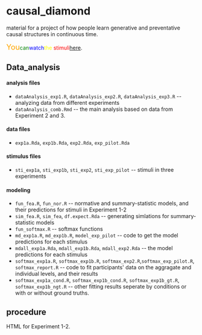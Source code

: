 # causal_diamond

material for a project of how people learn generative and preventative causal structures in continuous time. 


<span style="color:orange;font-size: 20;">You</span><span style="color:green;">can</span><span style="color:blue;">watch</span><span style="color:yellow;">the</span><span style="color:red;"> stimuli</span>[here](https://eco.ppls.ed.ac.uk/~s1940738/demo/diamond/).


## Data_analysis

#### analysis files

* `dataAnalysis_exp1.R`, `dataAnalysis_exp2.R`, `dataAnalysis_exp3.R` -- analyzing data from different experiments
* `dataAnalysis_comb.Rmd` -- the main analysis based on data from Experiment 2 and 3.

#### data files

* `exp1a.Rda`, `exp1b.Rda`, `exp2.Rda`, `exp_pilot.Rda`

#### stimulus files

* `sti_exp1a`, `sti_exp1b`, `sti_exp2`, `sti_exp_pilot` -- stimuli in three experiments

#### modeling

* `fun_fea.R`, `fun_nor.R`  -- normative and summary-statistic models, and their predictions for stimuli in Experiment 1-2
* `sim_fea.R`, `sim_fea`, `df.expect.Rda` -- generating simlations for summary-statistic models
* `fun_softmax.R` -- softmax functions
* `md_exp1a.R`, `md_exp1b.R`,  `model_exp_pilot` -- code to get the model predictions for each stimulus
* `mdall_exp1a.Rda`, `mdall_exp1b.Rda`, `mdall_exp2.Rda` -- the model predictions for each stimulus
* `softmax_exp1a.R`, `softmax_exp1b.R`, `softmax_exp2.R`,`softmax_exp_pilot.R`, `softmax_report.R` -- code to fit participants' data on the aggragate and individual levels, and their results
* `softmax_exp1a_cond.R`, `softmax_exp1b_cond.R`, `softmax_exp1b_gt.R`, `softmax_exp1b_ngt.R`  -- other fitting results seperate by conditions or with or without ground truths. 

## procedure

HTML for Experiment 1-2.